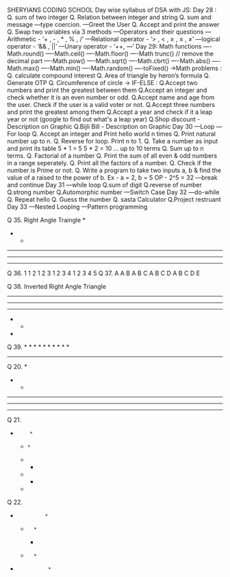 SHERYIANS CODING SCHOOL 
Day wise syllabus of DSA with JS:
Day 28 :
 Q. sum of two integer
 Q. Relation between integer and string 
 Q. sum and message 
            —type coercion.
     —Greet the User
Q. Accept and print the answer
Q. Swap two variables via 3 methods
—Operators and their questions
    — Arithmetic  - ‘+ , - , * , % , /’ 
    —Relational operator - ‘> , < , ≥ , ≤ , ≠’
    —logical operator - ‘&& , ||’ 
    —Unary operator - ‘++, —’
Day 29:
Math functions
  —-Math.round()
  —-Math.ceil()
  —-Math.floor()
  —-Math trunc() // remove the decimal part
  —-Math.pow()
  —-Math.sqrt()
  —-Math.cbrt()
  —-Math.abs()
  —-Math.max()
  —-Math.min()
  —-Math.random() 
  —-toFixed()
->Math problems :
Q. calculate compound interest
Q. Area of triangle by heron’s formula
Q. Generate OTP
Q. Circumference of circle
→ IF-ELSE :
Q.Accept two numbers and print the greatest between them
Q.Accept an integer and check whether it is an even number or odd.
Q.Accept name and age from the user. Check if the user is a valid voter or not.
Q.Accept three numbers and print the greatest among them
Q.Accept a year and check if it a leap year or not (google to find out what's a leap year)
Q.Shop discount - Description on Graphic
Q.Bijli Bill - Description on Graphic
Day 30
—Loop
—For loop
Q. Accept an integer and Print hello world n times
Q. Print natural number up to n.
Q. Reverse for loop. Print n to 1.
Q. Take a number as input and print its table
     5 * 1 = 5
     5 * 2 = 10 ... up to 10 terms
Q. Sum up to n terms.
Q. Factorial of a number
Q. Print the sum of all even & odd numbers in a range seperately.
Q. Print all the factors of a number.
Q. Check if the number is Prime or not.
Q. Write a program to take two inputs a, b & find the value of a  raised to the power of b.
     Ex - a = 2, b = 5 
     OP - 2^5 = 32
—break and continue
Day 31
—while loop
Q.sum of digit
Q.reverse of number
Q.strong number
Q.Automorphic number
—Switch Case
Day 32
—do-while
Q. Repeat hello
Q. Guess the number
Q. sasta Calculator
Q.Project restruant
Day 33
—Nested Looping 
—Pattern programming
 
Q 35. Right Angle Traingle
*
* *
* * *
* * * *
* * * * *

Q 36.
1
1 2
1 2 3
1 2 3 4
1 2 3 4 5
Q 37.
A
A B
A B C
A B C D
A B C D E

Q 38. Inverted Right Angle Triangle
* * * * *
* * * *
* * *
* *
*

Q 39.
             *
          * *
       * * *
    * * * *
* * * * *

Q 20.
*
* *
* * *
* * * *
* * * * *	

Q 21.
 *         *
   *     *
    *   *
     * *
      *
 
Q 22.
*              *
   *       *
       *
   *       *
*               *